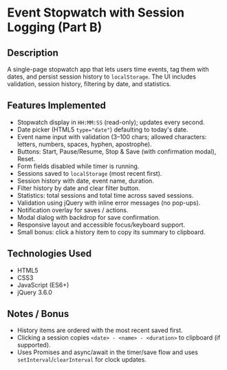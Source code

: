# Event Stopwatch with Session Logging (Part B)

## Description
A single-page stopwatch app that lets users time events, tag them with dates, and persist session history to `localStorage`. The UI includes validation, session history, filtering by date, and statistics.

## Features Implemented
- Stopwatch display in `HH:MM:SS` (read-only); updates every second.
- Date picker (HTML5 `type="date"`) defaulting to today's date.
- Event name input with validation (3–100 chars; allowed characters: letters, numbers, spaces, hyphen, apostrophe).
- Buttons: Start, Pause/Resume, Stop & Save (with confirmation modal), Reset.
- Form fields disabled while timer is running.
- Sessions saved to `localStorage` (most recent first).
- Session history with date, event name, duration.
- Filter history by date and clear filter button.
- Statistics: total sessions and total time across saved sessions.
- Validation using jQuery with inline error messages (no pop-ups).
- Notification overlay for saves / actions.
- Modal dialog with backdrop for save confirmation.
- Responsive layout and accessible focus/keyboard support.
- Small bonus: click a history item to copy its summary to clipboard.

## Technologies Used
- HTML5
- CSS3
- JavaScript (ES6+)
- jQuery 3.6.0

## Notes / Bonus
- History items are ordered with the most recent saved first.
- Clicking a session copies `<date> - <name> - <duration>` to clipboard (if supported).
- Uses Promises and async/await in the timer/save flow and uses `setInterval`/`clearInterval` for clock updates.

